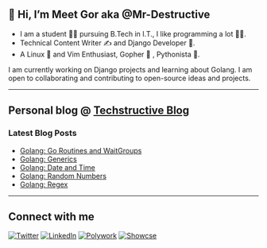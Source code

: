 
## 👋 Hi, I’m Meet Gor aka @Mr-Destructive
- I am a student 👨‍🎓 pursuing B.Tech in I.T., I like programming a lot 👨‍💻. 
- Technical Content Writer ✍️ and Django Developer 🦄.
- A Linux 🐧 and Vim Enthusiast, Gopher 🐹 , Pythonista 🐍.

I am currently working on Django projects and learning about Golang. I am open to collaborating and contributing to open-source ideas and projects. 

---
## Personal blog @ [Techstructive Blog](https://www.meetgor.com/blog/)

### Latest Blog Posts  

  <!-- BLOG-POST-LIST:START -->
- [Golang: Go Routines and WaitGroups](https://www.meetgor.com/golang-go-routines)
- [Golang: Generics](https://www.meetgor.com/golang-generics)
- [Golang: Date and Time](https://www.meetgor.com/golang-date-time)
- [Golang: Random Numbers](https://www.meetgor.com/golang-random-numbers)
- [Golang: Regex](https://www.meetgor.com/golang-regex)
<!-- BLOG-POST-LIST:END --> 

---
## Connect with me 

[![Twitter](https://img.shields.io/badge/Twitter-%231DA1F2.svg?style=for-the-badge&logo=Twitter&logoColor=white)](https://twitter.com/MeetGor21)
[![LinkedIn](https://img.shields.io/badge/linkedin-%230077B5.svg?style=for-the-badge&logo=linkedin&logoColor=white)](https://www.linkedin.com/in/meetgor/)
[![Polywork](https://img.shields.io/badge/Polywork-543DE0?style=for-the-badge&logo=polywork&logoColor=white)](https://www.polywork.com/mr_destructive)
[![Showcse](https://img.shields.io/badge/Showwcase-black?style=for-the-badge&logoColor=black)](https://www.showwcase.com/mr-destructive)
